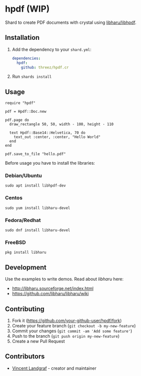 # hpdf (**WIP**)

Shard to create PDF documents with crystal using [libharu/libhpdf](https://github.com/libharu/libharu/).

## Installation

1. Add the dependency to your `shard.yml`:

   ```yaml
   dependencies:
     hpdf:
       github: threez/hpdf.cr
   ```

2. Run `shards install`

## Usage

```crystal
require "hpdf"

pdf = Hpdf::Doc.new

pdf.page do
  draw_rectangle 50, 50, width - 100, height - 110

  text Hpdf::Base14::Helvetica, 70 do
    text_out :center, :center, "Hello World"
  end
end

pdf.save_to_file "hello.pdf"

```

Before usage you have to install the libraries:

### Debian/Ubuntu

```shell
sudo apt install libhpdf-dev
```

### Centos

```shell
sudo yum install libharu-devel
```

### Fedora/Redhat

```shell
sudo dnf install libharu-devel
```

### FreeBSD

```shell
pkg install libharu
```

## Development

Use the examples to write demos. Read about *libharu* here:

* http://libharu.sourceforge.net/index.html
* https://github.com/libharu/libharu/wiki

## Contributing

1. Fork it (<https://github.com/your-github-user/hpdf/fork>)
2. Create your feature branch (`git checkout -b my-new-feature`)
3. Commit your changes (`git commit -am 'Add some feature'`)
4. Push to the branch (`git push origin my-new-feature`)
5. Create a new Pull Request

## Contributors

- [Vincent Landgraf](https://github.com/your-github-user) - creator and maintainer
